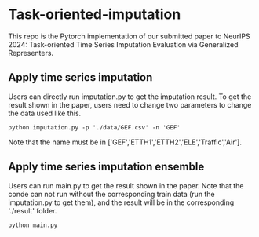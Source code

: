 # Task-oriented-imputation
This repo is the Pytorch implementation of our submitted paper to NeurIPS 2024: Task-oriented Time Series Imputation Evaluation via Generalized Representers.

## Apply time series imputation
Users can directly run imputation.py to get the imputation result. To get the result shown in the paper, users need to change two parameters to change the data used like this.
~~~
python imputation.py -p './data/GEF.csv' -n 'GEF'
~~~

Note that the name must be in ['GEF','ETTH1','ETTH2','ELE','Traffic','Air'].

## Apply time series imputation ensemble
Users can run main.py to get the result shown in the paper. Note that the conde can not run without the corresponding train data (run the imputation.py to get them), and the result will be in the corresponding './result' folder.

~~~
python main.py
~~~
